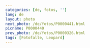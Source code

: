 ```yaml
---
categories: [de, fotos, '']
lang: de
layout: photo
next_photo: /de/fotos/P0000441.html
picname: P0000440
prev_photo: /de/fotos/P0000326.html
tags: [Fotofalle, Leopard]
---
```

